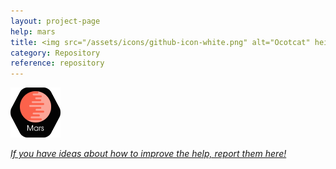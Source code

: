 ```yaml
---
layout: project-page
help: mars
title: <img src="/assets/icons/github-icon-white.png" alt="Ocotcat" height="30" width="30"> MARS Repository
category: Repository
reference: repository
---
```


<a href="https://github.com/CIRDLES/Mars" target="_blank">
<img src="/assets/icons/MarsLogo.png" alt="link to Mars repository" height="80" width="80">
</a>

[*If you have ideas about how to improve the help, report them here!*](https://github.com/CIRDLES/MARS/issues/new)
